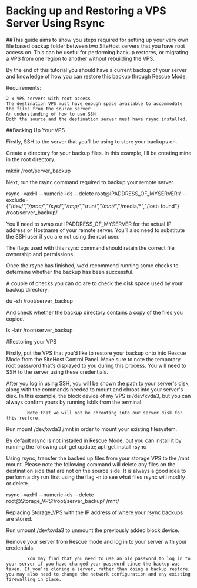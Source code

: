 # Backing up and Restoring a VPS Server Using Rsync

##This guide aims to show you steps required for setting up your very own file based backup folder between two SiteHost servers that you have root access on. This can be useful for performing backup restores, or migrating a VPS from one region to another without rebuilding the VPS.

By the end of this tutorial you should have a current backup of your server and knowledge of how you can restore this backup through Rescue Mode.

Requirements:

    2 x VPS servers with root access
    The destination VPS must have enough space available to accommodate the files from the source server
    An understanding of how to use SSH
    Both the source and the destination server must have rsync installed.

##Backing Up Your VPS

Firstly, SSH to the server that you’ll be using to store your backups on.

Create a directory for your backup files. In this example, I’ll be creating mine in the root directory.

mkdir /root/server_backup

Next, run the rsync command required to backup your remote server.

rsync -vaxHl --numeric-ids --delete root@IPADDRESS_OF_MYSERVER:/ --exclude={"/dev/*","/proc/*","/sys/*","/tmp/*","/run/*","/mnt/*","/media/*","/lost+found"} /root/server_backup/

You’ll need to swap out IPADDRESS_OF_MYSERVER for the actual IP address or Hostname of your remote server. You’ll also need to substitute the SSH user if you are not using the root user.

The flags used with this rsync command should retain the correct file ownership and permissions.

Once the rsync has finished, we’d recommend running some checks to determine whether the backup has been successful.

A couple of checks you can do are to check the disk space used by your backup directory.

du -sh /root/server_backup

And check whether the backup directory contains a copy of the files you copied.

ls -latr /root/server_backup

#Restoring your VPS

Firstly, put the VPS that you’d like to restore your backup onto into Rescue Mode from the SiteHost Control Panel. Make sure to note the temporary root password that’s displayed to you during this process. You will need to SSH to the server using these credentials.

After you log in using SSH, you will be shown the path to your server's disk, along with the commands needed to mount and chroot into your server's disk. In this example, the block device of my VPS is /dev/xvda3, but you can always confirm yours by running lsblk from the terminal.

            Note that we will not be chrooting into our server disk for this restore.

Run mount /dev/xvda3 /mnt in order to mount your existing filesystem.

By default rsync is not installed in Rescue Mode, but you can install it by running the following apt-get update; apt-get install rsync

Using rsync, transfer the backed up files from your storage VPS to the /mnt mount. Please note the following command will delete any files on the destination side that are not on the source side. It is always a good idea to perform a dry run first using the flag -n to see what files rsync will modify or delete.

rsync -vaxHl --numeric-ids --delete root@Storage_VPS:/root/server_backup/ /mnt/

Replacing Storage_VPS with the IP address of where your rsync backups are stored.

Run umount /dev/xvda3 to unmount the previously added block device.

Remove your server from Rescue mode and log in to your server with your credentials.

            You may find that you need to use an old password to log in to your server if you have changed your password since the backup was taken. If you’re cloning a server, rather than doing a backup restore, you may also need to change the network configuration and any existing firewalling in place.

